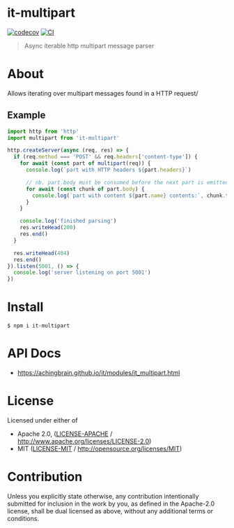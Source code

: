 # it-multipart

[![codecov](https://img.shields.io/codecov/c/github/achingbrain/it.svg?style=flat-square)](https://codecov.io/gh/achingbrain/it)
[![CI](https://img.shields.io/github/actions/workflow/status/achingbrain/it/js-test-and-release.yml?branch=main\&style=flat-square)](https://github.com/achingbrain/it/actions/workflows/js-test-and-release.yml?query=branch%3Amain)

> Async iterable http multipart message parser

# About

<!--

!IMPORTANT!

Everything in this README between "# About" and "# Install" is automatically
generated and will be overwritten the next time the doc generator is run.

To make changes to this section, please update the @packageDocumentation section
of src/index.js or src/index.ts

To experiment with formatting, please run "npm run docs" from the root of this
repo and examine the changes made.

-->

Allows iterating over multipart messages found in a HTTP request/

## Example

```javascript
import http from 'http'
import multipart from 'it-multipart'

http.createServer(async (req, res) => {
  if (req.method === 'POST' && req.headers['content-type']) {
    for await (const part of multipart(req)) {
      console.log(`part with HTTP headers ${part.headers}`)

      // nb. part.body must be consumed before the next part is emitted
      for await (const chunk of part.body) {
        console.log(`part with content ${part.name} contents:`, chunk.toString())
      }
    }

    console.log('finished parsing')
    res.writeHead(200)
    res.end()
  }

  res.writeHead(404)
  res.end()
}).listen(5001, () => {
  console.log('server listening on port 5001')
})
```

# Install

```console
$ npm i it-multipart
```

# API Docs

- <https://achingbrain.github.io/it/modules/it_multipart.html>

# License

Licensed under either of

- Apache 2.0, ([LICENSE-APACHE](LICENSE-APACHE) / <http://www.apache.org/licenses/LICENSE-2.0>)
- MIT ([LICENSE-MIT](LICENSE-MIT) / <http://opensource.org/licenses/MIT>)

# Contribution

Unless you explicitly state otherwise, any contribution intentionally submitted for inclusion in the work by you, as defined in the Apache-2.0 license, shall be dual licensed as above, without any additional terms or conditions.

